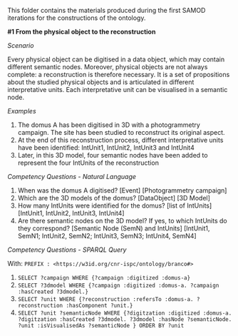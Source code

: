 This folder contains the materials produced during the first SAMOD iterations for the constructions of the ontology.

**#1 From the physical object to the reconstruction**

*Scenario*

Every physical object can be digitised in a data object, which may contain different semantic nodes. Moreover, physical objects are not always complete: a reconstruction is therefore necessary. It is a set of propositions about the studied physical objects and is articulated in different  interpretative units. Each interpretative unit can be visualised in a semantic node.

*Examples*

1. The domus A has been digitised in 3D with a photogrammetry campaign. The site has been studied to reconstruct its original aspect.
2. At the end of this reconstruction process, different interpretative units have been identified: IntUnit1, IntUnit2, IntUnit3 and IntUnit4
3. Later, in this 3D model, four semantic nodes have been added to represent the four IntUnits of the reconstruction 

*Competency Questions - Natural Language*

1. When was the domus A digitised? [Event] [Photogrammetry campaign]
2. Which are the 3D models of the domus? [DataObject] [3D Model]
3. How many IntUnits were identified for the domus? [list of IntUnits] [IntUnit1, IntUnit2, IntUnit3, IntUnit4]
4. Are there semantic nodes on the 3D model? If yes, to which IntUnits do they correspond? [Semantic Node (SemN) and IntUnits] [IntUnit1, SemN1; IntUnit2, SemN2; IntUnit3, SemN3; IntUnit4, SemN4]

*Competency Questions - SPARQL Query*

With: `PREFIX : <https://w3id.org/cnr-ispc/ontology/branco#> `

1. `SELECT ?campaign WHERE {?campaign :digitized :domus-a}`
2. `SELECT ?3dmodel WHERE {?campaign :digitized :domus-a. ?campaign :hasCreated ?3dmodel.}`
3. `SELECT ?unit WHERE {?reconstruction :refersTo :domus-a. ?reconstruction :hasComponent ?unit.}`
4. `SELECT ?unit ?semanticNode WHERE {?digitzation :digitized :domus-a. ?digitzation :hasCreated ?3dmodel. ?3dmodel :hasNode ?semanticNode. ?unit :isVisualisedAs ?semanticNode } ORDER BY ?unit`